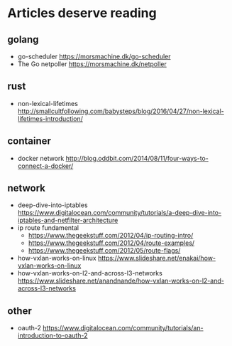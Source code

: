 # Articles deserve reading

## golang
- go-scheduler https://morsmachine.dk/go-scheduler
- The Go netpoller https://morsmachine.dk/netpoller

## rust
- non-lexical-lifetimes http://smallcultfollowing.com/babysteps/blog/2016/04/27/non-lexical-lifetimes-introduction/

## container
- docker network http://blog.oddbit.com/2014/08/11/four-ways-to-connect-a-docker/

## network 
- deep-dive-into-iptables https://www.digitalocean.com/community/tutorials/a-deep-dive-into-iptables-and-netfilter-architecture
- ip route fundamental 
  - https://www.thegeekstuff.com/2012/04/ip-routing-intro/
  - https://www.thegeekstuff.com/2012/04/route-examples/
  - https://www.thegeekstuff.com/2012/05/route-flags/
- how-vxlan-works-on-linux https://www.slideshare.net/enakai/how-vxlan-works-on-linux
- how-vxlan-works-on-l2-and-across-l3-networks https://www.slideshare.net/anandnande/how-vxlan-works-on-l2-and-across-l3-networks

## other 
- oauth-2 https://www.digitalocean.com/community/tutorials/an-introduction-to-oauth-2
